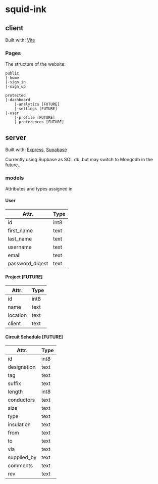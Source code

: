 # squid-ink

## client
Built with: [Vite](https://vite.dev/)

### Pages
The structure of the website:
```
public
|-home
|-sign_in
|-sign_up

protected
|-dashboard
    |-analytics [FUTURE]
    |-settings [FUTURE]
|-user
    |-profile [FUTURE]
    |-preferences [FUTURE]
```

## server
Built with: [Express](https://expressjs.com/), [Supabase](https://supabase.com/)

Currently using Supbase as SQL db, but may switch to Mongodb in the future...

### models

Attributes and types assigned in 

#### User
|      Attr.      | Type |
|-----------------|------|
| id              | int8 |
| first_name      | text |
| last_name       | text |
| username        | text |
| email           | text |
| password_digest | text |

#### Project [FUTURE]
|      Attr.      | Type |
|-----------------|------|
| id              | int8 |
| name            | text |
| location        | text |
| client          | text |

#### Circuit Schedule [FUTURE]
|      Attr.      | Type |
|-----------------|------|
| id              | int8 |
| designation     | text |
| tag             | text |
| suffix          | text |
| length          | int8 |
| conductors      | text |
| size            | text |
| type            | text |
| insulation      | text |
| from            | text |
| to              | text |
| via             | text |
| supplied_by     | text |
| comments        | text |
| rev             | text |